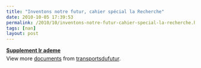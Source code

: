 ```yaml
---
title: "Inventons notre futur, cahier spécial la Recherche"
date: 2010-10-05 17:39:53
permalink: /2010/10/inventons-notre-futur-cahier-special-la-recherche.html
tags: [nan]
layout: post
---
```


<div id="__ss_5363494" style="width: 477px"><strong style="margin: 12px 0 4px"><a href="http://www.slideshare.net/transportsdufutur/supplement-lr-ademe" title="Supplement lr ademe">Supplement lr ademe</a></strong>        <div style="padding: 5px 0 12px">View more <a href="http://www.slideshare.net/">documents</a> from <a href="http://www.slideshare.net/transportsdufutur">transportsdufutur</a>.</div> </div>

